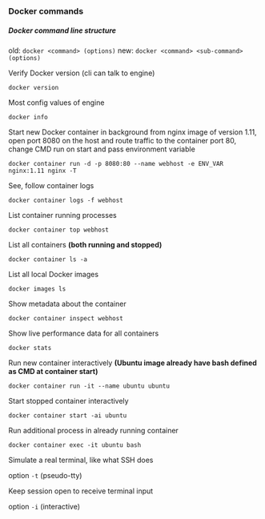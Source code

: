 ### Docker commands

##### Docker command line structure

old: `docker <command> (options)`
new: `docker <command> <sub-command> (options)`

Verify Docker version (cli can talk to engine)

`docker version`

Most config values of engine

`docker info`

Start new Docker container in background from nginx image of version 1.11, open port 8080 on the host and route traffic to the container port 80, change CMD run on start and pass environment variable

`docker container run -d -p 8080:80 --name webhost -e ENV_VAR nginx:1.11 nginx -T`

See, follow container logs

`docker container logs -f webhost`

List container running processes 

`docker container top webhost`

List all containers **(both running and stopped)**

`docker container ls -a`

List all local Docker images

`docker images ls`

Show metadata about the container

`docker container inspect webhost`

Show live performance data for all containers

`docker stats`

Run new container interactively **(Ubuntu image already have bash defined as CMD at container start)**

`docker container run -it --name ubuntu ubuntu`

Start stopped container interactively

`docker container start -ai ubuntu`

Run additional process in already running container

`docker container exec -it ubuntu bash`

Simulate a real terminal, like what SSH does

option `-t` (pseudo-tty)

Keep session open to receive terminal input

option `-i` (interactive)